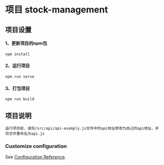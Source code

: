 # 项目 stock-management

## 项目设置

#### 1、更新项目的npm包
```
npm install
```

#### 2、运行项目
```
npm run serve
```

#### 3、打包项目 
```
npm run build
```

## 项目说明
```
运行项目前，请将/src/api/api-examply.js文件中的api地址修改为自己的api地址，并将文件重命名为api.js
```

### Customize configuration
See [Configuration Reference](https://cli.vuejs.org/config/).
